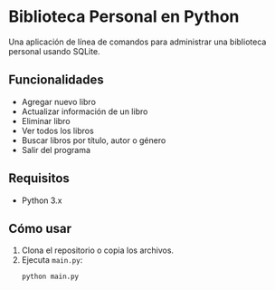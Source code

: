 # Biblioteca Personal en Python

Una aplicación de línea de comandos para administrar una biblioteca personal usando SQLite.

## Funcionalidades

- Agregar nuevo libro
- Actualizar información de un libro
- Eliminar libro
- Ver todos los libros
- Buscar libros por título, autor o género
- Salir del programa

## Requisitos

- Python 3.x

## Cómo usar

1. Clona el repositorio o copia los archivos.
2. Ejecuta `main.py`:
   ```bash
   python main.py
